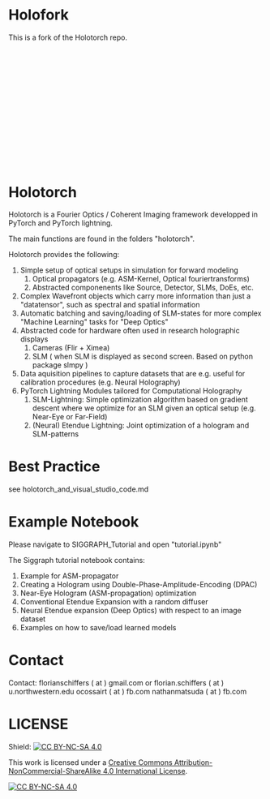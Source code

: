 # Holofork

This is a fork of the Holotorch repo.

 
 
 

 

 

 

 

 
----------

# Holotorch

Holotorch is a Fourier Optics / Coherent Imaging framework developped in PyTorch and PyTorch lightning.

The main functions are found in the folders "holotorch".

Holotorch provides the following:

1. Simple setup of optical setups in simulation for forward modeling
    1. Optical propagators (e.g. ASM-Kernel, Optical fouriertransforms)
    2. Abstracted componenents like Source, Detector, SLMs, DoEs, etc.
2. Complex Wavefront objects which carry more information than just a "datatensor", such as spectral and spatial information
3. Automatic batching and saving/loading of SLM-states for more complex "Machine Learning" tasks for "Deep Optics"
4. Abstracted code for hardware often used in research holographic displays
    1. Cameras (Flir + Ximea)
    2. SLM ( when SLM is displayed as second screen. Based on python package slmpy )
5. Data aquisition pipelines to capture datasets that are e.g. useful for calibration procedures (e.g. Neural Holography)
6. PyTorch Lightning Modules tailored for Computational Holography 
    1. SLM-Lightning: Simple optimization algorithm based on gradient descent where we optimize for an SLM given an optical setup (e.g. Near-Eye or Far-Field)
    2. (Neural) Etendue Lightning: Joint optimization of a hologram and SLM-patterns

# Best Practice
see holotorch_and_visual_studio_code.md

# Example Notebook

Please navigate to SIGGRAPH_Tutorial and open "tutorial.ipynb"

The Siggraph tutorial notebook contains:

1. Example for ASM-propagator
2. Creating a Hologram using Double-Phase-Amplitude-Encoding (DPAC)
3. Near-Eye Hologram (ASM-propagation) optimization
4. Conventional Etendue Expansion with a random diffuser
5. Neural Etendue expansion (Deep Optics) with respect to an image dataset
6. Examples on how to save/load learned models

# Contact
Contact:
florianschiffers ( at ) gmail.com or florian.schiffers ( at ) u.northwestern.edu
ocossairt ( at ) fb.com
nathanmatsuda ( at ) fb.com

# LICENSE

Shield: [![CC BY-NC-SA 4.0][cc-by-nc-sa-shield]][cc-by-nc-sa]

This work is licensed under a
[Creative Commons Attribution-NonCommercial-ShareAlike 4.0 International License][cc-by-nc-sa].

[![CC BY-NC-SA 4.0][cc-by-nc-sa-image]][cc-by-nc-sa]

[cc-by-nc-sa]: http://creativecommons.org/licenses/by-nc-sa/4.0/
[cc-by-nc-sa-image]: https://licensebuttons.net/l/by-nc-sa/4.0/88x31.png
[cc-by-nc-sa-shield]: https://img.shields.io/badge/License-CC%20BY--NC--SA%204.0-lightgrey.svg
